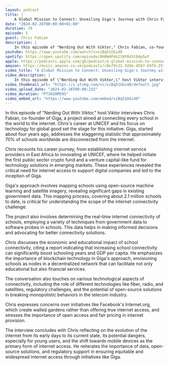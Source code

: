 ```yaml
---
layout: podcast
title: |
    A Global Mission to Connect: Unveiling Giga's Journey with Chris Fabian from Giga
date: "2024-02-26T00:00:00+01:00"
duration: 70
episode: 5
guest: Chris Fabian
description: |
    In this episode of "Nerding Out With Viktor," Chris Fabian, co-founder of Giga, discusses the project's mission to connect every school in the world to the internet, detailing his career at UNICEF, the innovative use of technology and blockchain, the economic and educational impacts of internet connectivity, and the challenges and solutions in providing equitable access through open-source and regulatory support.
youtube: https://www.youtube.com/watch?v=viBq51UGi40
spotify: https://open.spotify.com/episode/0H0W4Pdo2lNY04St6Ap5uY
apple: https://podcasts.apple.com/gb/podcast/a-global-mission-to-connect-unveiling-gigas-journey/id1722663295?i=1000646816735
amazon: https://music.amazon.co.uk/podcasts/c8e79c21-2dde-4597-b9fb-257ecbc2bf29/episodes/e7b11487-97f6-4c29-8a35-2192f3fed2c6/nerding-out-with-viktor-a-global-mission-to-connect-unveiling-giga's-journey-with-chris-fabian-from-giga
video_title: "A Global Mission to Connect: Unveiling Giga's Journey with Chris Fabian from Giga"
video_description: |
    In this episode of \"Nerding Out With Viktor,\" host Viktor interviews Chris Fabian, co-founder of Giga, a project aimed at connecting every school in the world to the internet. Chris's career at UNICEF and his focus on technology for global good set the stage for this initiative. Giga, started about four years ago, addresses the staggering statistic that approximately 70% of schools worldwide are disconnected from the internet.  Chris recounts his career journey, from establishing internet service providers in East Africa to innovating at UNICEF, where he helped initiate the first public sector crypto fund and a venture capital-like fund for technology solutions in emerging markets. These experiences revealed the critical need for internet access to support digital companies and led to the inception of Giga.  Giga's approach involves mapping schools using open-source machine learning and satellite imagery, revealing significant gaps in existing government data. This mapping process, covering about 2.1 million schools to date, is critical for understanding the scope of the internet connectivity challenge.  The project also involves determining the real-time internet connectivity of schools, employing a variety of techniques from government data to software probes in schools. This data helps in making informed decisions and advocating for better connectivity solutions.  Chris discusses the economic and educational impact of school connectivity, citing a report indicating that increasing school connectivity can significantly boost schooling years and GDP per capita. He emphasizes the importance of blockchain technology in Giga's approach, envisioning schools as nodes in a decentralized network that can facilitate not only educational but also financial services.  The conversation also touches on various technological aspects of connectivity, including the role of different technologies like fiber, radio, and satellites, regulatory challenges, and the potential of open-source solutions in breaking monopolistic behaviors in the telecom industry.  Chris expresses concerns over initiatives like Facebook's Internet.org, which create walled gardens rather than offering true internet access, and stresses the importance of open access and fair pricing in internet provision.  The interview concludes with Chris reflecting on the evolution of the internet from its early days to its current state, its potential dangers, especially for young users, and the shift towards mobile devices as the primary form of internet access. He reiterates the importance of data, open-source solutions, and regulatory support in ensuring equitable and widespread internet access through initiatives like Giga.
video_thumbnail_url: "https://i.ytimg.com/vi/viBq51UGi40/default.jpg"
video_upload_date: "2024-02-26T00:00:23Z"
video_duration: "PT1H10M59S"
video_embed_url: "https://www.youtube.com/embed/viBq51UGi40"
---
```


In this episode of "Nerding Out With Viktor," host Viktor interviews Chris Fabian, co-founder of Giga, a project aimed at connecting every school in the world to the internet. Chris's career at UNICEF and his focus on technology for global good set the stage for this initiative. Giga, started about four years ago, addresses the staggering statistic that approximately 70% of schools worldwide are disconnected from the internet.

Chris recounts his career journey, from establishing internet service providers in East Africa to innovating at UNICEF, where he helped initiate the first public sector crypto fund and a venture capital-like fund for technology solutions in emerging markets. These experiences revealed the critical need for internet access to support digital companies and led to the inception of Giga.

Giga's approach involves mapping schools using open-source machine learning and satellite imagery, revealing significant gaps in existing government data. This mapping process, covering about 2.1 million schools to date, is critical for understanding the scope of the internet connectivity challenge.

The project also involves determining the real-time internet connectivity of schools, employing a variety of techniques from government data to software probes in schools. This data helps in making informed decisions and advocating for better connectivity solutions.

Chris discusses the economic and educational impact of school connectivity, citing a report indicating that increasing school connectivity can significantly boost schooling years and GDP per capita. He emphasizes the importance of blockchain technology in Giga's approach, envisioning schools as nodes in a decentralized network that can facilitate not only educational but also financial services.

The conversation also touches on various technological aspects of connectivity, including the role of different technologies like fiber, radio, and satellites, regulatory challenges, and the potential of open-source solutions in breaking monopolistic behaviors in the telecom industry.

Chris expresses concerns over initiatives like Facebook's Internet.org, which create walled gardens rather than offering true internet access, and stresses the importance of open access and fair pricing in internet provision.

The interview concludes with Chris reflecting on the evolution of the internet from its early days to its current state, its potential dangers, especially for young users, and the shift towards mobile devices as the primary form of internet access. He reiterates the importance of data, open-source solutions, and regulatory support in ensuring equitable and widespread internet access through initiatives like Giga.